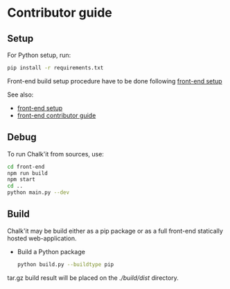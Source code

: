 # Contributor guide

## Setup

For Python setup, run:

```sh
pip install -r requirements.txt
```

Front-end build setup procedure have to be done following [front-end setup](./front-end/README.md)

See also:

-   [front-end setup](./front-end/README.md)
-   [front-end contributor guide](./front-end/CONTRIBUTING.md)

## Debug

To run Chalk'it from sources, use:

```sh
cd front-end
npm run build
npm start
cd ..
python main.py --dev
```

## Build

Chalk'it may be build either as a pip package or as a full front-end statically hosted web-application.

-   Build a Python package

    ```sh
    python build.py --buildtype pip
    ```

tar.gz build result will be placed on the _./build/dist_ directory.
